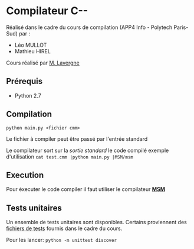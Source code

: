 Compilateur C--
=============

Réalisé dans le cadre du cours de compilation (APP4 Info - Polytech Paris-Sud) par :
* Léo MULLOT
 * Mathieu HIREL

Cours réalisé par [M. Lavergne](https://www.limsi.fr/fr/infos?login=lavergne)

## Prérequis

* Python 2.7

## Compilation

`python main.py <fichier cmm> `

Le fichier à compiler peut être passé par l'entrée standard

 Le compilateur sort sur la *sortie standard* le code compilé
 exemple d'utilisation
 `cat test.cmm |python main.py |MSM/msm`

## Execution

Pour éxecuter le code compiler il faut utiliser le compilateur [**MSM**](https://perso.limsi.fr/lavergne/msm.tgz)

## Tests unitaires

Un ensemble de tests unitaires sont disponibles.
Certains proviennent des [fichiers de tests](https://perso.limsi.fr/lavergne/tests.tgz) fournis dans le cadre du cours.

Pour les lancer:
`python -m unittest discover`



